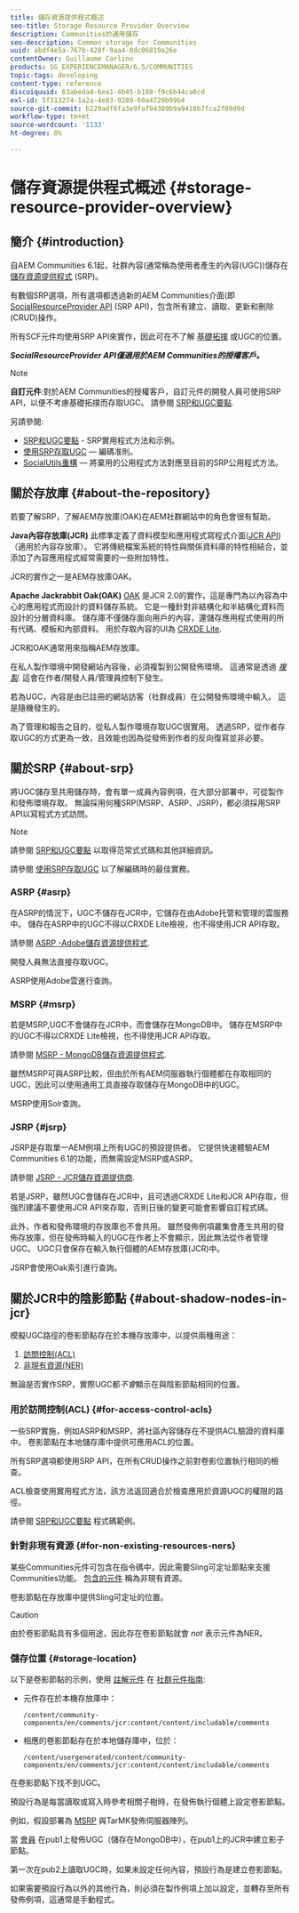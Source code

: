 ```yaml
---
title: 儲存資源提供程式概述
seo-title: Storage Resource Provider Overview
description: Communities的通用儲存
seo-description: Common storage for Communities
uuid: abdf4e5a-767b-428f-9aa4-0dc06819a26e
contentOwner: Guillaume Carlino
products: SG_EXPERIENCEMANAGER/6.5/COMMUNITIES
topic-tags: developing
content-type: reference
discoiquuid: 63abeda4-6ea1-4b45-b188-f9c6b44ca0cd
exl-id: 5f313274-1a2a-4e83-9289-60a4729b99b4
source-git-commit: b220adf6fa3e9faf94389b9a9416b7fca2f89d9d
workflow-type: tm+mt
source-wordcount: '1133'
ht-degree: 0%

---
```


# 儲存資源提供程式概述 {#storage-resource-provider-overview}

## 簡介 {#introduction}

自AEM Communities 6.1起，社群內容(通常稱為使用者產生的內容(UGC))儲存在 [儲存資源提供程式](working-with-srp.md) (SRP)。

有數個SRP選項，所有選項都透過新的AEM Communities介面(即 [SocialResourceProvider API](srp-and-ugc.md) (SRP API)，包含所有建立、讀取、更新和刪除(CRUD)操作。

所有SCF元件均使用SRP API來實作，因此可在不了解 [基礎拓撲](topologies.md) 或UGC的位置。

***SocialResourceProvider API僅適用於AEM Communities的授權客戶。***

>[!NOTE]
>
>**自訂元件**:對於AEM Communities的授權客戶，自訂元件的開發人員可使用SRP API，以便不考慮基礎拓撲而存取UGC。 請參閱 [SRP和UGC要點](srp-and-ugc.md).

另請參閱:

* [SRP和UGC要點](srp-and-ugc.md) - SRP實用程式方法和示例。
* [使用SRP存取UGC](accessing-ugc-with-srp.md)  — 編碼准則。
* [SocialUtils重構](socialutils.md)  — 將棄用的公用程式方法對應至目前的SRP公用程式方法。

## 關於存放庫 {#about-the-repository}

若要了解SRP，了解AEM存放庫(OAK)在AEM社群網站中的角色會很有幫助。

**Java內容存放庫(JCR)**
此標準定義了資料模型和應用程式寫程式介面([JCR API](https://jackrabbit.apache.org/jcr/jcr-api.html))（適用於內容存放庫）。 它將傳統檔案系統的特性與關係資料庫的特性相結合，並添加了內容應用程式經常需要的一些附加特性。

JCR的實作之一是AEM存放庫OAK。

**Apache Jackrabbit Oak(OAK)**
[OAK](../../help/sites-deploying/platform.md) 是JCR 2.0的實作，這是專門為以內容為中心的應用程式而設計的資料儲存系統。 它是一種針對非結構化和半結構化資料而設計的分層資料庫。 儲存庫不僅儲存面向用戶的內容，還儲存應用程式使用的所有代碼、模板和內部資料。 用於存取內容的UI為 [CRXDE Lite](../../help/sites-developing/developing-with-crxde-lite.md).

JCR和OAK通常用來指稱AEM存放庫。

在私人製作環境中開發網站內容後，必須複製到公開發佈環境。 這通常是透過 *[複製](deploy-communities.md#replication-agents-on-author)*. 這會在作者/開發人員/管理員控制下發生。

若為UGC，內容是由已註冊的網站訪客（社群成員）在公開發佈環境中輸入。 這是隨機發生的。

為了管理和報告之目的，從私人製作環境存取UGC很實用。 透過SRP，從作者存取UGC的方式更為一致，且效能也因為從發佈到作者的反向復寫並非必要。

## 關於SRP {#about-srp}

將UGC儲存至共用儲存時，會有單一成員內容例項，在大部分部署中，可從製作和發佈環境存取。 無論採用何種SRP(MSRP、ASRP、JSRP)，都必須採用SRP API以寫程式方式訪問。

>[!NOTE]
>
>請參閱 [SRP和UGC要點](srp-and-ugc.md) 以取得范常式式碼和其他詳細資訊。
>
>請參閱 [使用SRP存取UGC](accessing-ugc-with-srp.md) 以了解編碼時的最佳實務。

### ASRP {#asrp}

在ASRP的情況下，UGC不儲存在JCR中，它儲存在由Adobe托管和管理的雲服務中。 儲存在ASRP中的UGC不得以CRXDE Lite檢視，也不得使用JCR API存取。

請參閱 [ASRP -Adobe儲存資源提供程式](asrp.md).

開發人員無法直接存取UGC。

ASRP使用Adobe雲進行查詢。

### MSRP {#msrp}

若是MSRP,UGC不會儲存在JCR中，而會儲存在MongoDB中。 儲存在MSRP中的UGC不得以CRXDE Lite檢視，也不得使用JCR API存取。

請參閱 [MSRP - MongoDB儲存資源提供程式](msrp.md).

雖然MSRP可與ASRP比較，但由於所有AEM伺服器執行個體都在存取相同的UGC，因此可以使用通用工具直接存取儲存在MongoDB中的UGC。

MSRP使用Solr查詢。

### JSRP {#jsrp}

JSRP是存取單一AEM例項上所有UGC的預設提供者。 它提供快速體驗AEM Communities 6.1的功能，而無需設定MSRP或ASRP。

請參閱 [JSRP - JCR儲存資源提供商](jsrp.md).

若是JSRP，雖然UGC會儲存在JCR中，且可透過CRXDE Lite和JCR API存取，但強烈建議不要使用JCR API來存取，否則日後的變更可能會影響自訂程式碼。

此外，作者和發佈環境的存放庫也不會共用。 雖然發佈例項叢集會產生共用的發佈存放庫，但在發佈時輸入的UGC在作者上不會顯示，因此無法從作者管理UGC。 UGC只會保存在輸入執行個體的AEM存放庫(JCR)中。

JSRP會使用Oak索引進行查詢。

## 關於JCR中的陰影節點 {#about-shadow-nodes-in-jcr}

模擬UGC路徑的卷影節點存在於本機存放庫中，以提供兩種用途：

1. [訪問控制(ACL)](#for-access-control-acls)
1. [非現有資源(NER)](#for-non-existing-resources-ners)

無論是否實作SRP，實際UGC都*不會*顯示在與陰影節點相同的位置。

### 用於訪問控制(ACL) {#for-access-control-acls}

一些SRP實施，例如ASRP和MSRP，將社區內容儲存在不提供ACL驗證的資料庫中。 卷影節點在本地儲存庫中提供可應用ACL的位置。

所有SRP選項都使用SRP API，在所有CRUD操作之前對卷影位置執行相同的檢查。

ACL檢查使用實用程式方法，該方法返回適合於檢查應用於資源UGC的權限的路徑。

請參閱 [SRP和UGC要點](srp-and-ugc.md) 程式碼範例。

### 針對非現有資源 {#for-non-existing-resources-ners}

某些Communities元件可包含在指令碼中，因此需要Sling可定址節點來支援Communities功能。 [包含的元件](scf.md#add-or-include-a-communities-component) 稱為非現有資源。

卷影節點在存放庫中提供Sling可定址的位置。

>[!CAUTION]
>
>由於卷影節點具有多個用途，因此存在卷影節點就會 *not* 表示元件為NER。

### 儲存位置 {#storage-location}

以下是卷影節點的示例，使用 [註解元件](http://localhost:4502/content/community-components/en/comments.html) 在 [社群元件指南](components-guide.md):

* 元件存在於本機存放庫中：

   `/content/community-components/en/comments/jcr:content/content/includable/comments`

* 相應的卷影節點存在於本地儲存庫中，位於：

   `/content/usergenerated/content/community-components/en/comments/jcr:content/content/includable/comments`

在卷影節點下找不到UGC。

預設行為是每當讀取或寫入時參考相關子樹時，在發佈執行個體上設定卷影節點。

例如，假設部署為 [MSRP](msrp.md) 與TarMK發佈伺服器陣列。

當 [會員](users.md) 在pub1上發佈UGC（儲存在MongoDB中），在pub1上的JCR中建立影子節點。

第一次在pub2上讀取UGC時，如果未設定任何內容，預設行為是建立卷影節點。

如果需要預設行為以外的其他行為，則必須在製作例項上加以設定，並轉存至所有發佈例項，這通常是手動程式。
